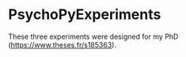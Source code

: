 # PsychoPyExperiments

These three experiments were designed for my PhD (https://www.theses.fr/s185363).
